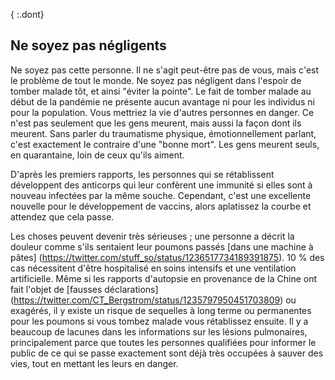 { :.dont}
## Ne soyez pas négligents

Ne soyez pas cette personne. Il ne s'agit peut-être pas de vous, mais c'est le problème de tout le monde. Ne soyez pas négligent dans l'espoir de tomber malade tôt, et ainsi "éviter la pointe". Le fait de tomber malade au début de la pandémie ne présente aucun avantage ni pour les individus ni pour la population. Vous mettriez la vie d'autres personnes en danger. Ce n'est pas seulement que les gens meurent, mais aussi la façon dont ils meurent. Sans parler du traumatisme physique, émotionnellement parlant, c'est exactement le contraire d'une "bonne mort". Les gens meurent seuls, en quarantaine, loin de ceux qu'ils aiment.

D'après les premiers rapports, les personnes qui se rétablissent développent des anticorps qui leur confèrent une immunité si elles sont à nouveau infectées par la même souche. Cependant, c'est une excellente nouvelle pour le développement de vaccins, alors aplatissez la courbe et attendez que cela passe.

Les choses peuvent devenir très sérieuses ; une personne a décrit la douleur comme s'ils sentaient leur poumons passés [dans une machine à pâtes] (https://twitter.com/stuff_so/status/1236517734189391875). 10 % des cas nécessitent d'être hospitalisé en soins intensifs et une ventilation artificielle. Même si les rapports d'autopsie en provenance de la Chine ont fait l'objet de [fausses déclarations] (https://twitter.com/CT_Bergstrom/status/1235797950451703809) ou exagérés, il y existe un risque de sequelles à long terme ou permanentes pour les poumons si vous tombez malade vous rétablissez ensuite. Il y a beaucoup de lacunes dans les informations sur les lésions pulmonaires, principalement parce que toutes les personnes qualifiées pour informer le public de ce qui se passe exactement sont déjà très occupées à sauver des vies, tout en mettant les leurs en danger.
